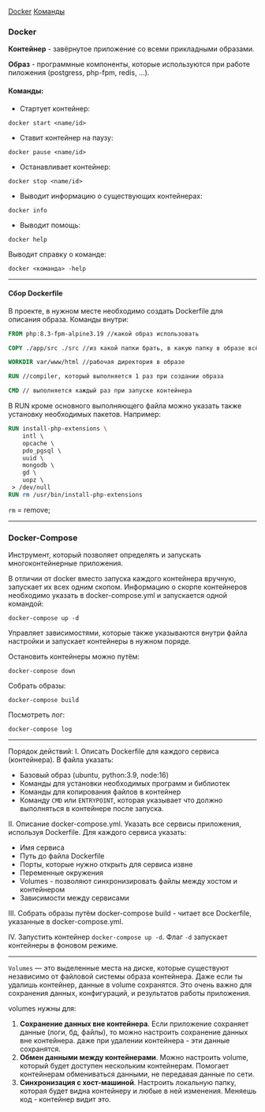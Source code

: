 [Docker](#Docker)
[Команды](#Команды)
### Docker

**Контейнер** - завёрнутое приложение со всеми прикладными образами.

**Образ** - программные компоненты, которые используются при работе пиложения (postgress, php-fpm, redis, ...).

#### Команды:
- Стартует контейнер:
```
docker start <name/id>
```

- Ставит контейнер на паузу:
```
docker pause <name/id>
```

- Останавливает контейнер:
```
docker stop <name/id>
```

- Выводит информацию о существующих контейнерах:
```
docker info
```

- Выводит помощь:
```
docker help
```

Выводит справку о команде:
```
docker <команда> -help
```

----
#### Сбор Dockerfile
В проекте, в нужном месте необходимо создать Dockerfile для описания образа.
Команды внутри:
```Dockerfile
FROM php:8.3-fpm-alpine3.19 //какой образ использовать

COPY ./app/src ./src //из какой папки брать, в какую папку в образе всё записывать

WORKDIR var/www/html //рабочая директория в образе

RUN //compiler, который выполняется 1 раз при создании образа

CMD // выполняется каждый раз при запуске контейнера
```

В RUN кроме основного выполняющего файла можно указать также установку необходимых пакетов.
Например:
```Dockerfile
RUN install-php-extensions \  
    intl \  
    opcache \  
    pdo_pgsql \  
    uuid \  
    mongodb \  
    gd \  
    uopz \  
 > /dev/null  
RUN rm /usr/bin/install-php-extensions
```

`rm` = remove;

----

### Docker-Compose

Инструмент, который позволяет определять и запускать многоконтейнерные приложения. 

В отличии от docker вместо запуска каждого контейнера вручную, запускает их всех одним скопом.
Информацию о скорпе контейнеров необходимо указать в docker-compose.yml и запускается одной командой: 
```
docker-compose up -d
```

Управляет зависимостями, которые также указываются внутри файла настройки и запускает контейнеры в нужном поряде.

Остановить контейнеры можно путём:
```
docker-compose down
```

Собрать образы:
```
docker-compose build
```

Посмотреть лог:
```
docker-compose log
```

----
Порядок действий:
I. Описать Dockerfile для каждого сервиса (контейнера). В файла указать:
- Базовый образ (ubuntu, python:3.9, node:16)
- Команды для установки необходимых программ и библиотек
- Команды для копирования файлов в контейнер
- Команду `CMD` или `ENTRYPOINT`, которая указывает что должно выполняться в контейнере после запуска.

II. Описание docker-compose.yml. Указать все сервисы приложения, используя Dockerfile. Для каждого сервиса указать:
- Имя сервиса
- Путь до файла Dockerfile
- Порты, которые нужно открыть для сервиса извне
- Переменные окружения
- Volumes - позволяют синхронизировать файлы между хостом и контейнером
- Зависимости между сервисами

III. Собрать образы путём docker-compose build - читает все Dockerfile, указанные в docker-compose.yml.

IV. Запустить контейнер `docker-compose up -d`. Флаг `-d` запускает контейнеры в фоновом режиме.

----
`Volumes` — это выделенные места на диске, которые существуют независимо от файловой системы образа контейнера. Даже если ты удалишь контейнер, данные в volume сохранятся. Это очень важно для сохранения данных, конфигураций, и результатов работы приложения.

volumes нужны для:
1. **Сохранение данных вне контейнера**. Если приложение сохраняет данные (логи, бд, файлы), то можно настроить сохранение данных вне контейнера. даже при удалении контейнера - эти данные сохранятся.
2. **Обмен данными между контейнерами**. Можно настроить volume, который будет доступен нескольким контейнерам. Помогает контейнерам обмениваться данными, не передавая данные по сети.
3. **Синхронизация с хост-машиной**. Настроить локальную папку, которая будет видна контейнеру и любые в ней изменения. Меняешь код - контейнер видит это.